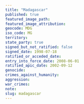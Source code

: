 ```yaml
---
title: "Madagascar"
published: true
featured_image_path:
featured_image_attribution:
geocode: MDG
iso_code: MG
territory:
state_party: true
signed_but_not_ratified: false
signed_date: 1998-07-18
ratified_or_acceded_date:
entry_into_force_date: 2008-06-01
ratified_apic_date: 2002-09-12
genocide:
crimes_against_humanity:
aggression:
war_crimes:
note:
slug: madagascar
---
```


